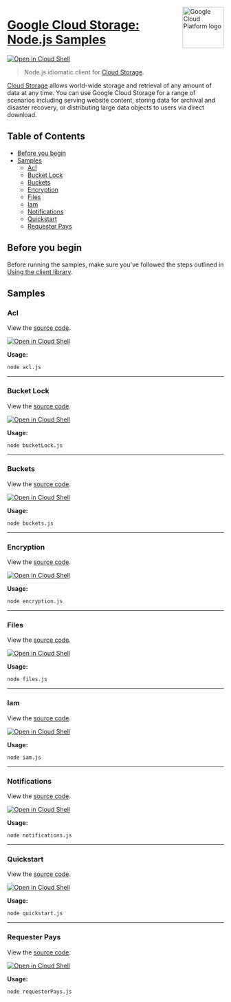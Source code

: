 [//]: # "This README.md file is auto-generated, all changes to this file will be lost."
[//]: # "To regenerate it, use `python -m synthtool`."
<img src="https://avatars2.githubusercontent.com/u/2810941?v=3&s=96" alt="Google Cloud Platform logo" title="Google Cloud Platform" align="right" height="96" width="96"/>

# [Google Cloud Storage: Node.js Samples](https://github.com/googleapis/nodejs-storage)

[![Open in Cloud Shell][shell_img]][shell_link]

> Node.js idiomatic client for [Cloud Storage][product-docs].

[Cloud Storage](https://cloud.google.com/storage/docs) allows world-wide
storage and retrieval of any amount of data at any time. You can use Google
Cloud Storage for a range of scenarios including serving website content,
storing data for archival and disaster recovery, or distributing large data
objects to users via direct download.

## Table of Contents

* [Before you begin](#before-you-begin)
* [Samples](#samples)
  * [Acl](#acl)
  * [Bucket Lock](#bucket-lock)
  * [Buckets](#buckets)
  * [Encryption](#encryption)
  * [Files](#files)
  * [Iam](#iam)
  * [Notifications](#notifications)
  * [Quickstart](#quickstart)
  * [Requester Pays](#requester-pays)

## Before you begin

Before running the samples, make sure you've followed the steps outlined in
[Using the client library](https://github.com/googleapis/nodejs-storage#using-the-client-library).

## Samples



### Acl

View the [source code](https://github.com/googleapis/nodejs-storage/blob/master/samples/acl.js).

[![Open in Cloud Shell][shell_img]](https://console.cloud.google.com/cloudshell/open?git_repo=https://github.com/googleapis/nodejs-storage&page=editor&open_in_editor=samples/acl.js,samples/README.md)

__Usage:__


`node acl.js`


-----




### Bucket Lock

View the [source code](https://github.com/googleapis/nodejs-storage/blob/master/samples/bucketLock.js).

[![Open in Cloud Shell][shell_img]](https://console.cloud.google.com/cloudshell/open?git_repo=https://github.com/googleapis/nodejs-storage&page=editor&open_in_editor=samples/bucketLock.js,samples/README.md)

__Usage:__


`node bucketLock.js`


-----




### Buckets

View the [source code](https://github.com/googleapis/nodejs-storage/blob/master/samples/buckets.js).

[![Open in Cloud Shell][shell_img]](https://console.cloud.google.com/cloudshell/open?git_repo=https://github.com/googleapis/nodejs-storage&page=editor&open_in_editor=samples/buckets.js,samples/README.md)

__Usage:__


`node buckets.js`


-----




### Encryption

View the [source code](https://github.com/googleapis/nodejs-storage/blob/master/samples/encryption.js).

[![Open in Cloud Shell][shell_img]](https://console.cloud.google.com/cloudshell/open?git_repo=https://github.com/googleapis/nodejs-storage&page=editor&open_in_editor=samples/encryption.js,samples/README.md)

__Usage:__


`node encryption.js`


-----




### Files

View the [source code](https://github.com/googleapis/nodejs-storage/blob/master/samples/files.js).

[![Open in Cloud Shell][shell_img]](https://console.cloud.google.com/cloudshell/open?git_repo=https://github.com/googleapis/nodejs-storage&page=editor&open_in_editor=samples/files.js,samples/README.md)

__Usage:__


`node files.js`


-----




### Iam

View the [source code](https://github.com/googleapis/nodejs-storage/blob/master/samples/iam.js).

[![Open in Cloud Shell][shell_img]](https://console.cloud.google.com/cloudshell/open?git_repo=https://github.com/googleapis/nodejs-storage&page=editor&open_in_editor=samples/iam.js,samples/README.md)

__Usage:__


`node iam.js`


-----




### Notifications

View the [source code](https://github.com/googleapis/nodejs-storage/blob/master/samples/notifications.js).

[![Open in Cloud Shell][shell_img]](https://console.cloud.google.com/cloudshell/open?git_repo=https://github.com/googleapis/nodejs-storage&page=editor&open_in_editor=samples/notifications.js,samples/README.md)

__Usage:__


`node notifications.js`


-----




### Quickstart

View the [source code](https://github.com/googleapis/nodejs-storage/blob/master/samples/quickstart.js).

[![Open in Cloud Shell][shell_img]](https://console.cloud.google.com/cloudshell/open?git_repo=https://github.com/googleapis/nodejs-storage&page=editor&open_in_editor=samples/quickstart.js,samples/README.md)

__Usage:__


`node quickstart.js`


-----




### Requester Pays

View the [source code](https://github.com/googleapis/nodejs-storage/blob/master/samples/requesterPays.js).

[![Open in Cloud Shell][shell_img]](https://console.cloud.google.com/cloudshell/open?git_repo=https://github.com/googleapis/nodejs-storage&page=editor&open_in_editor=samples/requesterPays.js,samples/README.md)

__Usage:__


`node requesterPays.js`






[shell_img]: https://gstatic.com/cloudssh/images/open-btn.png
[shell_link]: https://console.cloud.google.com/cloudshell/open?git_repo=https://github.com/googleapis/nodejs-storage&page=editor&open_in_editor=samples/README.md
[product-docs]: https://cloud.google.com/storage